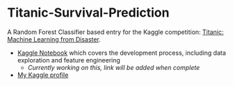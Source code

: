# Titanic-Survival-Prediction
A Random Forest Classifier based entry for the Kaggle competition: [Titanic: Machine Learning from Disaster](https://www.kaggle.com/c/titanic/overview).

  * [Kaggle Notebook](https://www.kaggle.com/mauzey/titanic-survival-prediction-using-random-forests) which covers the development process, including data exploration and feature engineering
    * *Currently working on this, link will be added when complete*
   * [My Kaggle profile](https://www.kaggle.com/mauzey)
